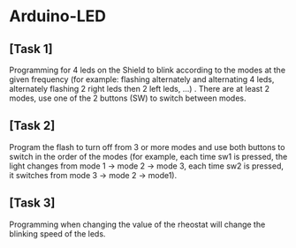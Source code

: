 # Arduino-LED
## [Task 1] 
Programming for 4 leds on the Shield to blink according to the modes at the given 
frequency (for example: flashing alternately and alternating 4 leds, alternately flashing 
2 right leds then 2 left leds, ...) . There are at least 2 modes, use one of the 2 buttons 
(SW) to switch between modes.

## [Task 2] 
Program the flash to turn off from 3 or more modes and use both buttons to switch in the 
order of the modes (for example, each time sw1 is pressed, the light changes from mode 1 
-> mode 2 -> mode 3, each time sw2 is pressed, it switches from mode 3 -> mode 2 -> mode1).

## [Task 3] 
Programming when changing the value of the rheostat will change the blinking speed of the leds.

